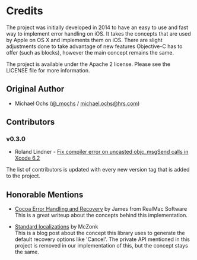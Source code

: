 # Credits

The project was initially developed in 2014 to have an easy to use and fast way to implement error handling on iOS. It takes the concepts that are used by Apple on OS X and implements them on iOS. There are slight adjustments done to take advantage of new features Objective-C has to offer (such as blocks), however the main concept remains the same.

The project is available under the Apache 2 license. Please see the LICENSE file for more information.


## Original Author

- Michael Ochs ([@_mochs](http://twitter.com/_mochs) / [michael.ochs@hrs.com](mailto:michael.ochs@hrs.com))


## Contributors
### v0.3.0
- Roland Lindner - [Fix compiler error on uncasted objc_msgSend calls in Xcode 6.2](https://github.com/Hotel-Reservation-Service/HRSCustomErrorHandling/pull/6)

The list of contributors is updated with every new version tag that is added to the project.


## Honorable Mentions

- [Cocoa Error Handling and Recovery](http://realmacsoftware.com/blog/cocoa-error-handling-and-recovery) by James from RealMac Software  
This is a great writeup about the concepts behind this implementation.

- [Standard localizations](http://www.mczonk.de/standard-localizations/) by McZonk  
This is a blog post about the concept this library uses to generate the default recovery options like 'Cancel'. The private API mentioned in this project is removed in our implementation of this, but the concept stays the same.